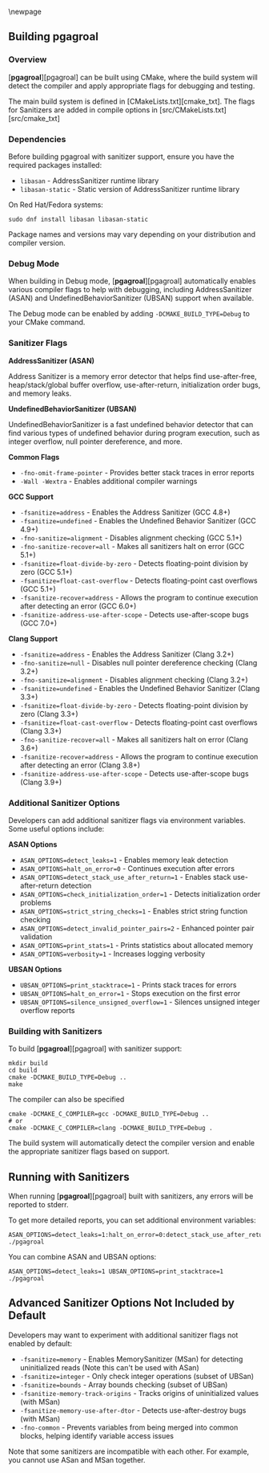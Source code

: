 \newpage

## Building pgagroal

### Overview

[**pgagroal**][pgagroal] can be built using CMake, where the build system will detect the compiler and apply appropriate flags for debugging and testing.

The main build system is defined in [CMakeLists.txt][cmake_txt]. The flags for Sanitizers are added in compile options in [src/CMakeLists.txt][src/cmake_txt]

### Dependencies

Before building pgagroal with sanitizer support, ensure you have the required packages installed:

* `libasan` - AddressSanitizer runtime library
* `libasan-static` - Static version of AddressSanitizer runtime library

On Red Hat/Fedora systems:
```
sudo dnf install libasan libasan-static
```

Package names and versions may vary depending on your distribution and compiler version.

### Debug Mode

When building in Debug mode, [**pgagroal**][pgagroal] automatically enables various compiler flags to help with debugging, including AddressSanitizer (ASAN) and UndefinedBehaviorSanitizer (UBSAN) support when available.

The Debug mode can be enabled by adding `-DCMAKE_BUILD_TYPE=Debug` to your CMake command.

### Sanitizer Flags

**AddressSanitizer (ASAN)**

Address Sanitizer is a memory error detector that helps find use-after-free, heap/stack/global buffer overflow, use-after-return, initialization order bugs, and memory leaks.

**UndefinedBehaviorSanitizer (UBSAN)**

UndefinedBehaviorSanitizer is a fast undefined behavior detector that can find various types of undefined behavior during program execution, such as integer overflow, null pointer dereference, and more.

**Common Flags**

* `-fno-omit-frame-pointer` - Provides better stack traces in error reports
* `-Wall -Wextra` - Enables additional compiler warnings

**GCC Support**

* `-fsanitize=address` - Enables the Address Sanitizer (GCC 4.8+)
* `-fsanitize=undefined` - Enables the Undefined Behavior Sanitizer (GCC 4.9+)
* `-fno-sanitize=alignment` - Disables alignment checking (GCC 5.1+)
* `-fno-sanitize-recover=all` - Makes all sanitizers halt on error (GCC 5.1+)
* `-fsanitize=float-divide-by-zero` - Detects floating-point division by zero (GCC 5.1+)
* `-fsanitize=float-cast-overflow` - Detects floating-point cast overflows (GCC 5.1+)
* `-fsanitize-recover=address` - Allows the program to continue execution after detecting an error (GCC 6.0+)
* `-fsanitize-address-use-after-scope` - Detects use-after-scope bugs (GCC 7.0+)

**Clang Support**

* `-fsanitize=address` - Enables the Address Sanitizer (Clang 3.2+)
* `-fno-sanitize=null` - Disables null pointer dereference checking (Clang 3.2+)
* `-fno-sanitize=alignment` - Disables alignment checking (Clang 3.2+)
* `-fsanitize=undefined` - Enables the Undefined Behavior Sanitizer (Clang 3.3+)
* `-fsanitize=float-divide-by-zero` - Detects floating-point division by zero (Clang 3.3+)
* `-fsanitize=float-cast-overflow` - Detects floating-point cast overflows (Clang 3.3+)
* `-fno-sanitize-recover=all` - Makes all sanitizers halt on error (Clang 3.6+)
* `-fsanitize-recover=address` - Allows the program to continue execution after detecting an error (Clang 3.8+)
* `-fsanitize-address-use-after-scope` - Detects use-after-scope bugs (Clang 3.9+)

### Additional Sanitizer Options

Developers can add additional sanitizer flags via environment variables. Some useful options include:

**ASAN Options**

* `ASAN_OPTIONS=detect_leaks=1` - Enables memory leak detection
* `ASAN_OPTIONS=halt_on_error=0` - Continues execution after errors
* `ASAN_OPTIONS=detect_stack_use_after_return=1` - Enables stack use-after-return detection
* `ASAN_OPTIONS=check_initialization_order=1` - Detects initialization order problems
* `ASAN_OPTIONS=strict_string_checks=1` - Enables strict string function checking
* `ASAN_OPTIONS=detect_invalid_pointer_pairs=2` - Enhanced pointer pair validation
* `ASAN_OPTIONS=print_stats=1` - Prints statistics about allocated memory
* `ASAN_OPTIONS=verbosity=1` - Increases logging verbosity

**UBSAN Options**

* `UBSAN_OPTIONS=print_stacktrace=1` - Prints stack traces for errors
* `UBSAN_OPTIONS=halt_on_error=1` - Stops execution on the first error
* `UBSAN_OPTIONS=silence_unsigned_overflow=1` - Silences unsigned integer overflow reports

### Building with Sanitizers

To build [**pgagroal**][pgagroal] with sanitizer support:

```
mkdir build
cd build
cmake -DCMAKE_BUILD_TYPE=Debug ..
make
```

The compiler can also be specified
```
cmake -DCMAKE_C_COMPILER=gcc -DCMAKE_BUILD_TYPE=Debug ..
# or
cmake -DCMAKE_C_COMPILER=clang -DCMAKE_BUILD_TYPE=Debug .
```

The build system will automatically detect the compiler version and enable the appropriate sanitizer flags based on support.

## Running with Sanitizers

When running [**pgagroal**][pgagroal] built with sanitizers, any errors will be reported to stderr.

To get more detailed reports, you can set additional environment variables:

```
ASAN_OPTIONS=detect_leaks=1:halt_on_error=0:detect_stack_use_after_return=1 ./pgagroal
```

You can combine ASAN and UBSAN options:

```
ASAN_OPTIONS=detect_leaks=1 UBSAN_OPTIONS=print_stacktrace=1 ./pgagroal
```

## Advanced Sanitizer Options Not Included by Default

Developers may want to experiment with additional sanitizer flags not enabled by default:

* `-fsanitize=memory` - Enables MemorySanitizer (MSan) for detecting uninitialized reads (Note this can't be used with ASan)
* `-fsanitize=integer` - Only check integer operations (subset of UBSan)
* `-fsanitize=bounds` - Array bounds checking (subset of UBSan)
* `-fsanitize-memory-track-origins` - Tracks origins of uninitialized values (with MSan)
* `-fsanitize-memory-use-after-dtor` - Detects use-after-destroy bugs (with MSan)
* `-fno-common` - Prevents variables from being merged into common blocks, helping identify variable access issues

Note that some sanitizers are incompatible with each other. For example, you cannot use ASan and MSan together.
